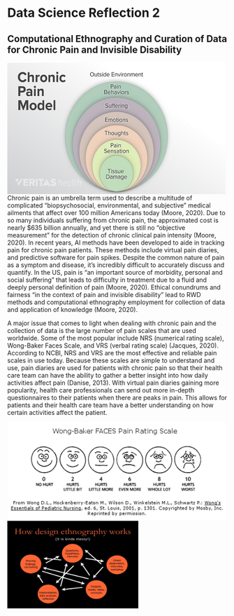 # Data Science Reflection 2
## Computational Ethnography and Curation of Data for Chronic Pain and Invisible Disability
<img align = left src = "chronic-pain-model.png"  width = "500"  height = "300">
Chronic pain is an umbrella term used to describe a multitude of complicated “biopsychosocial, environmental, and subjective” medical ailments that affect over 100 million Americans today (Moore, 2020). Due to so many individuals suffering from chronic pain, the approximated cost is nearly $635 billion annually, and yet there is still no “objective measurement” for the detection of chronic clinical pain intensity (Moore, 2020). In recent years, AI methods have been developed to aide in tracking pain for chronic pain patients. These methods include virtual pain diaries, and predictive software for pain spikes. Despite the common nature of pain as a symptom and disease, it’s incredibly difficult to accurately discuss and quantify. In the US, pain is “an important source of morbidity, personal and social suffering” that leads to difficulty in treatment due to a fluid and deeply personal definition of pain (Moore, 2020). Ethical conundrums and fairness “in the context of pain and invisible disability” lead to RWD methods and computational ethnography employment for collection of data and application of knowledge (Moore, 2020). 

A major issue that comes to light when dealing with chronic pain and the collection of data is the large number of pain scales that are used worldwide. Some of the most popular include NRS (numerical rating scale), Wong-Baker Faces Scale, and VRS (verbal rating scale) (Jacques, 2020). According to NCBI, NRS and VRS are the most effective and reliable pain scales in use today. Because these scales are simple to understand and use, pain diaries are used for patients with chronic pain so that their health care team can have the ability to gather a better insight into how daily activities affect pain (Danise, 2013). With virtual pain diaries gaining more popularity, health care professionals can send out more in-depth questionnaires to their patients when there are peaks in pain. This allows for patients and their health care team have a better understanding on how certain activities affect the patient. 

<img align = center src = "wong_baker_faces-56a6e17b5f9b58b7d0e53979.gif">


<img align = center src = "dethno.jpg" width = "300"  height = "200" />

